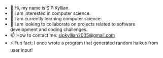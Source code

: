 - 👋 Hi, my name is SIP Kyllian.
- 👀 I am interested in computer science.
- 🌱 I am currently learning computer science.
- 💞️ I am looking to collaborate on projects related to software development and coding challenges.
- 📫 How to contact me: sipkyllian2005@gmail.com
- ⚡ Fun fact: I once wrote a program that generated random haikus from user input!


<!---
ksip1/ksip1 is a ✨special✨ repository because its `README.md` (this file) appears on your GitHub profile.
You can click the Preview link to take a look at your changes.
--->
